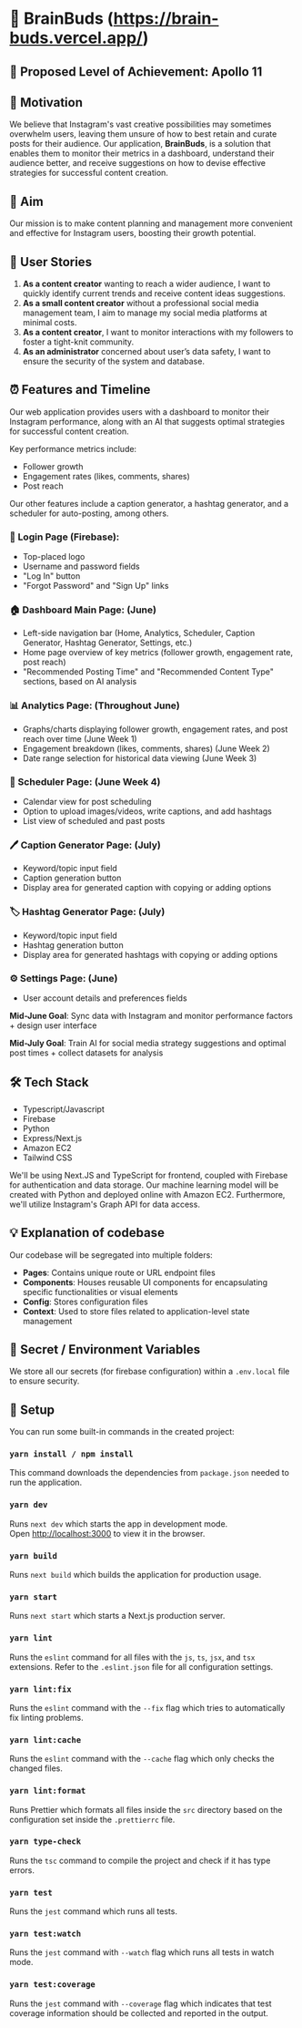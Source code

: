 # 🧠 BrainBuds (https://brain-buds.vercel.app/)

## 🎯 Proposed Level of Achievement: Apollo 11

## 🌟 Motivation 

We believe that Instagram's vast creative possibilities may sometimes overwhelm users, leaving them unsure of how to best retain and curate posts for their audience. Our application, **BrainBuds**, is a solution that enables them to monitor their metrics in a dashboard, understand their audience better, and receive suggestions on how to devise effective strategies for successful content creation. 

## 🚀 Aim 

Our mission is to make content planning and management more convenient and effective for Instagram users, boosting their growth potential.

## 👥 User Stories

1. **As a content creator** wanting to reach a wider audience, I want to quickly identify current trends and receive content ideas suggestions.
2. **As a small content creator** without a professional social media management team, I aim to manage my social media platforms at minimal costs.
3. **As a content creator**, I want to monitor interactions with my followers to foster a tight-knit community.
4. **As an administrator** concerned about user’s data safety, I want to ensure the security of the system and database.

## ⏰ Features and Timeline

Our web application provides users with a dashboard to monitor their Instagram performance, along with an AI that suggests optimal strategies for successful content creation. 

Key performance metrics include:
- Follower growth
- Engagement rates (likes, comments, shares)
- Post reach

Our other features include a caption generator, a hashtag generator, and a scheduler for auto-posting, among others.

### 🎨 Login Page (Firebase):

- Top-placed logo
- Username and password fields
- "Log In" button
- "Forgot Password" and "Sign Up" links

### 🏠 Dashboard Main Page: (June)

- Left-side navigation bar (Home, Analytics, Scheduler, Caption Generator, Hashtag Generator, Settings, etc.)
- Home page overview of key metrics (follower growth, engagement rate, post reach)
- "Recommended Posting Time" and "Recommended Content Type" sections, based on AI analysis

### 📊 Analytics Page: (Throughout June)

- Graphs/charts displaying follower growth, engagement rates, and post reach over time (June Week 1)
- Engagement breakdown (likes, comments, shares) (June Week 2)
- Date range selection for historical data viewing (June Week 3)

### 📅 Scheduler Page: (June Week 4)

- Calendar view for post scheduling
- Option to upload images/videos, write captions, and add hashtags
- List view of scheduled and past posts

### 🖊️ Caption Generator Page: (July)

- Keyword/topic input field
- Caption generation button
- Display area for generated caption with copying or adding options

### 🏷️ Hashtag Generator Page: (July)

- Keyword/topic input field
- Hashtag generation button
- Display area for generated hashtags with copying or adding options

### ⚙️ Settings Page: (June)

- User account details and preferences fields

**Mid-June Goal**: Sync data with Instagram and monitor performance factors + design user interface

**Mid-July Goal**: Train AI for social media strategy suggestions and optimal post times + collect datasets for analysis

## 🛠️ Tech Stack

- Typescript/Javascript
- Firebase
- Python
- Express/Next.js
- Amazon EC2
- Tailwind CSS

We'll be using Next.JS and TypeScript for frontend, coupled with Firebase for authentication and data storage. Our machine learning model will be created with Python and deployed online with Amazon EC2. Furthermore, we'll utilize Instagram's Graph API for data access.

## 💡 Explanation of codebase

Our codebase will be segregated into multiple folders:

- **Pages**: Contains unique route or URL endpoint files
- **Components**: Houses reusable UI components for encapsulating specific functionalities or visual elements
- **Config**: Stores configuration files
- **Context**: Used to store files related to application-level state management

## 🤫 Secret / Environment Variables

We store all our secrets (for firebase configuration) within a `.env.local` file to ensure security.

## 🔧 Setup

You can run some built-in commands in the created project:

### `yarn install / npm install`

This command downloads the dependencies from `package.json` needed to run the application.

### `yarn dev`

Runs `next dev` which starts the app in development mode.<br>
Open [http://localhost:3000](http://localhost:3000) to view it in the browser.

### `yarn build`

Runs `next build` which builds the application for production usage.

### `yarn start`

Runs `next start` which starts a Next.js production server.

### `yarn lint`

Runs the `eslint` command for all files with the `js`, `ts`, `jsx`, and `tsx` extensions. Refer to the `.eslint.json` file for all configuration settings.

### `yarn lint:fix`

Runs the `eslint` command with the `--fix` flag which tries to automatically fix linting problems.

### `yarn lint:cache`

Runs the `eslint` command with the `--cache` flag which only checks the changed files.

### `yarn lint:format`

Runs Prettier which formats all files inside the `src` directory based on the configuration set inside the `.prettierrc` file.

### `yarn type-check`

Runs the `tsc` command to compile the project and check if it has type errors.

### `yarn test`

Runs the `jest` command which runs all tests.

### `yarn test:watch`

Runs the `jest` command with `--watch` flag which runs all tests in watch mode.

### `yarn test:coverage`

Runs the `jest` command with `--coverage` flag which indicates that test coverage information should be collected and reported in the output.
